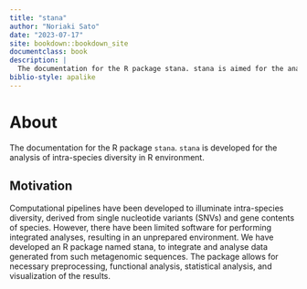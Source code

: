 ```yaml
--- 
title: "stana"
author: "Noriaki Sato"
date: "2023-07-17"
site: bookdown::bookdown_site
documentclass: book
description: |
  The documentation for the R package stana. stana is aimed for the analysis of intra-species diversity.
biblio-style: apalike
---
```


# About

The documentation for the R package `stana`. `stana` is developed for the analysis of intra-species diversity in R environment.

## Motivation 

Computational pipelines have been developed to illuminate intra-species diversity, derived from single nucleotide variants (SNVs) and gene contents of species. However, there have been limited software for performing integrated analyses, resulting in an unprepared environment. We have developed an R package named stana, to integrate and analyse data generated from such metagenomic sequences. The package allows for necessary preprocessing, functional analysis, statistical analysis, and visualization of the results.
